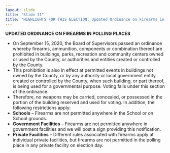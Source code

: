 ```yaml
---
layout: slide
title: "Slide 11"
title: "HIGHLIGHTS FOR THIS ELECTION: Updated Ordinance on Firearms in Polling Places"
---
```


**UPDATED ORDINANCE ON FIREARMS IN POLLING PLACES**

- On September 15, 2020, the Board of Supervisors passed an ordinance whereby firearms, ammunition, components or combination thereof are prohibited in buildings, parks, recreation and community centers owned or used by the County, or authorities and entities created or controlled by the County.
- This prohibition is also in effect at permitted events in buildings not owned by the County, or by any authority or local government entity created or controlled by the County, when such building, or part thereof, is being used for a governmental purpose. Voting falls under this section of the ordinance.
- Therefore, no weapons may be carried, concealed, or possessed in the portion of the building reserved and used for voting. In addition, the following restrictions apply:
- **Schools** – Firearms are not permitted anywhere in the School or on School grounds.
- **Government Facilities** – Firearms are not permitted anywhere in government facilities and we will post a sign providing this notification.
- **Private Facilities** – Different rules associated with firearms apply at individual private facilities, but firearms are not permitted in the polling place in any private facility on election day.

